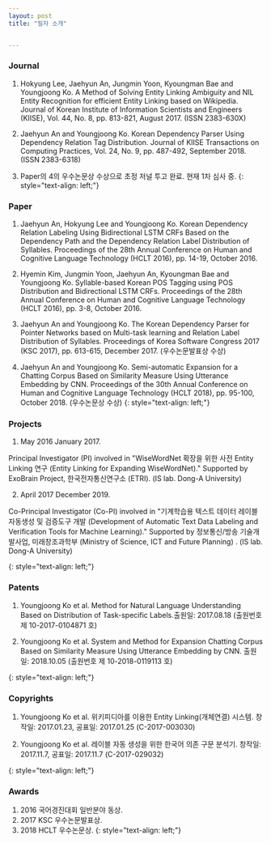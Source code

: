 ```yaml
---
layout: post
title: "필자 소개"


---
```


### Journal

1. Hokyung Lee, Jaehyun An, Jungmin Yoon, Kyoungman Bae and Youngjoong Ko. A Method of Solving Entity Linking Ambiguity and NIL Entity Recognition for efficient Entity Linking based on Wikipedia. Journal of Korean Institute of Information Scientists and Engineers (KIISE), Vol. 44, No. 8, pp. 813-821, August 2017. (ISSN 2383-630X)

2. Jaehyun An and Youngjoong Ko. Korean Dependency Parser Using Dependency Relation Tag Distribution. Journal of KIISE Transactions on Computing Practices, Vol. 24, No. 9, pp. 487-492, September 2018. (ISSN 2383-6318)

3. Paper의 4의 우수논문상 수상으로 초정 저널 투고 완료. 현재 1차 심사 중. 
{: style="text-align: left;"}

### Paper

1. Jaehyun An, Hokyung Lee and Youngjoong Ko. Korean Dependency Relation Labeling Using Bidirectional LSTM CRFs Based on the Dependency Path and the Dependency Relation Label Distribution of Syllables. Proceedings of the 28th Annual Conference on Human and Cognitive Language Technology (HCLT 2016), pp. 14-19, October 2016.

2.  Hyemin Kim, Jungmin Yoon, Jaehyun An, Kyoungman Bae and Youngjoong Ko. Syllable-based Korean POS Tagging using POS Distribution and Bidirectional LSTM CRFs. Proceedings of the 28th Annual Conference on Human and Cognitive Language Technology (HCLT 2016), pp. 3-8, October 2016.

3. Jaehyun An and Youngjoong Ko. The Korean Dependency Parser for Pointer Networks based on Multi-task learning and Relation Label Distribution of Syllables. Proceedings of Korea Software Congress 2017 (KSC 2017), pp. 613-615, December 2017. (우수논문발표상 수상)

4. Jaehyun An and Youngjoong Ko. Semi-automatic Expansion for a Chatting Corpus Based on Similarity Measure Using Utterance Embedding by CNN. Proceedings of the 30th Annual Conference on Human and Cognitive Language Technology (HCLT 2018), pp. 95-100, October 2018. (우수논문상 수상)
{: style="text-align: left;"}

### Projects

1. May 2016 January 2017.

Principal Investigator (PI) involved in "WiseWordNet 확장을 위한 사전 Entity Linking 연구 (Entity Linking for Expanding WiseWordNet)." Supported by ExoBrain Project, 한국전자통신연구소 (ETRI). (IS lab. Dong-A University) 

2. April 2017 December 2019.

Co-Principal Investigator (Co-PI) involved in "기계학습용 텍스트 데이터 레이블 자동생성 및 검증도구 개발 (Development of Automatic Text Data Labeling and Verification Tools for Machine Learning)." Supported by 정보통신/방송 기술개발사업, 미래창조과학부 (Ministry of Science, ICT and Future Planning) . (IS lab. Dong-A University) 

{: style="text-align: left;"}


### Patents

1. Youngjoong Ko et al. Method for Natural Language Understanding Based on Distribution of Task-specific Labels.출원일: 2017.08.18 (출원번호 제 10-2017-0104871 호)

2. Youngjoong Ko et al. System and Method for Expansion Chatting Corpus Based on Similarity Measure Using Utterance Embedding by CNN. 출원일: 2018.10.05 (출원번호 제 10-2018-0119113 호)

{: style="text-align: left;"}

### Copyrights

1. Youngjoong Ko et al. 위키피디아를 이용한 Entity Linking(개체연결) 시스템. 창작일: 2017.01.23, 공표일: 2017.01.25 (C-2017-003030)

2. Youngjoong Ko et al. 레이블 자동 생성을 위한 한국어 의존 구문 분석기. 창작일: 2017.11.7, 공표일: 2017.11.7 (C-2017-029032)

{: style="text-align: left;"}

### Awards

1. 2016 국어경진대회 일반분야 동상.
2. 2017 KSC 우수논문발표상.
3. 2018 HCLT 우수논문상.
{: style="text-align: left;"}
